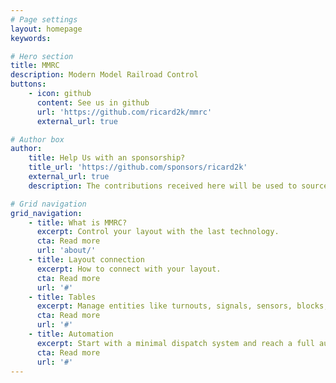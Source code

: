 ```yaml
---
# Page settings
layout: homepage
keywords:

# Hero section
title: MMRC
description: Modern Model Railroad Control
buttons:
    - icon: github
      content: See us in github
      url: 'https://github.com/ricard2k/mmrc'
      external_url: true

# Author box
author:
    title: Help Us with an sponsorship?
    title_url: 'https://github.com/sponsors/ricard2k'
    external_url: true
    description: The contributions received here will be used to source different railroad control systems to support connectivity with them..

# Grid navigation
grid_navigation:
    - title: What is MMRC?
      excerpt: Control your layout with the last technology.
      cta: Read more
      url: 'about/'
    - title: Layout connection
      excerpt: How to connect with your layout.
      cta: Read more
      url: '#'
    - title: Tables
      excerpt: Manage entities like turnouts, signals, sensors, blocks, paths...
      cta: Read more
      url: '#'
    - title: Automation
      excerpt: Start with a minimal dispatch system and reach a full automated running layout.
      cta: Read more
      url: '#'
---
```

